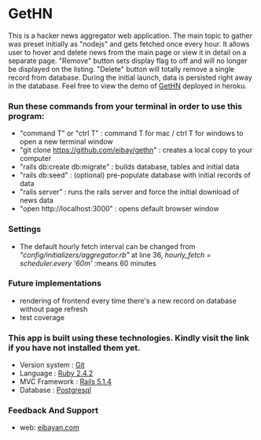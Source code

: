 GetHN
=====
This is a hacker news aggregator web application. The main topic to gather was preset initially as "nodejs" and gets fetched once every hour. It allows user to hover and delete news from the main page or view it in detail on a separate page. "Remove" button sets display flag to off and will no longer be displayed on the listing. "Delete" button will totally remove a single record from database. During the initial launch, data is persisted right away in the database. Feel free to view the demo of [GetHN](https://gethn.herokuapp.com/) deployed in heroku.

### Run these commands from your terminal in order to use this program:
  - "command T" or "ctrl T"                      : command T for mac / ctrl T for windows to open a new terminal window
  - "git clone https://github.com/eibay/gethn"   : creates a local copy to your computer
  - "rails db:create db:migrate"                 : builds database, tables and initial data
  - "rails db:seed"                              : (optional) pre-populate database with initial records of data                  
  - "rails server"                               : runs the rails server and force the initial download of news data
  - "open http://localhost:3000"                 : opens default browser window

### Settings
  - The default hourly fetch interval can be changed from *"config/initializers/aggregator.rb"* at line 36,
  *hourly_fetch = scheduler.every '60m'*  :means 60 minutes

### Future implementations
  - rendering of frontend every time there's a new record on database without page refresh
  - test coverage

### This app is built using these technologies. Kindly visit the link if you have not installed them yet.
- Version system : [Git](https://git-scm.com/book/en/v2/Getting-Started-Installing-Git)
- Language       : [Ruby 2.4.2](https://www.ruby-lang.org/en/downloads/)
- MVC Framework  : [Rails 5.1.4](http://rubyonrails.org/)
- Database       : [Postgresql](http://postgresguide.com/setup/install.html)

### Feedback And Support
- web: [eibayan.com](http://eibayan.com)
